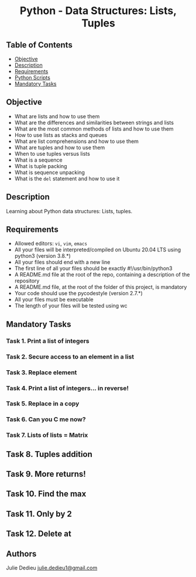# <p align="center">Python - Data Structures: Lists, Tuples</p>

## Table of Contents

-   [Objective](#Objective)
-   [Description](#Descritpion)
-   [Requirements](#Requirements)
-   [Python Scripts](#Python-Scripts)
-   [Mandatory Tasks](#Mandatory-tasks)

## Objective

- What are lists and how to use them
- What are the differences and similarities between strings and lists
- What are the most common methods of lists and how to use them
- How to use lists as stacks and queues
- What are list comprehensions and how to use them
- What are tuples and how to use them
- When to use tuples versus lists
- What is a sequence
- What is tuple packing
- What is sequence unpacking
- What is the `del` statement and how to use it

## Description

Learning about Python data structures: Lists, tuples.

## Requirements

-   Allowed editors: `vi`, `vim`, `emacs`
-   All your files will be interpreted/compiled on Ubuntu 20.04 LTS using python3 (version 3.8.*)
-	All your files should end with a new line
-	The first line of all your files should be exactly #!/usr/bin/python3
-	A README.md file at the root of the repo, containing a description of the repository
-	A README.md file, at the root of the folder of this project, is mandatory
-	Your code should use the pycodestyle (version 2.7.*)
-	All your files must be executable
-	The length of your files will be tested using wc

## Mandatory Tasks

### Task 1. Print a list of integers 

### Task 2. Secure access to an element in a list 

### Task 3. Replace element 

### Task 4. Print a list of integers... in reverse! 

### Task 5. Replace in a copy

### Task 6. Can you C me now? 

### Task 7. Lists of lists = Matrix

## Task 8. Tuples addition

## Task 9. More returns! 

## Task 10. Find the max 

## Task 11. Only by 2 

## Task 12. Delete at 

## Authors

Julie Dedieu <julie.dedieu1@gmail.com>